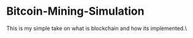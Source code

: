# Bitcoin-Mining-Simulation

This is my simple take on what is blockchain and how its implemented.\\

